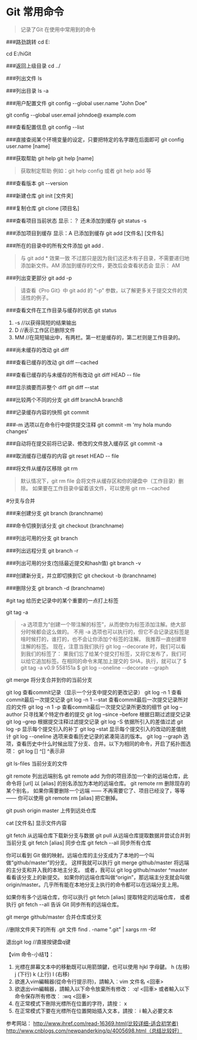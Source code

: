 # Git 常用命令

>记录了Git 在使用中常用到的命令 


###路劲跳转 
cd E: 

cd E:/hiGit  

###返回上级目录
cd ../  

###列出文件
ls

###列出目录
ls -a

###用户配置文件
git config --global user.name "John Doe"

git config --global user.email johndoe@ example.com

###查看配置信息
git config --list

###直接查阅某个环境变量的设定，只要把特定的名字跟在后面即可 
git config user.name [name]

###获取帮助
git help
git help [name]  
>获取制定帮助  例如：git help config 或者 git help add 等

###查看版本
git --version  

###新建仓库
git init  [文件夹]  

###复制仓库
git clone [项目名]  

###查看项目当前状态   显示：？ 还未添加到缓存
git status -s   

###添加项目到缓存   显示：A 已添加到缓存
git add [文件名] [文件名]   

###所在的目录中的所有文件添加
git add .    
>与 git add * 效果一致   不过那只是因为我们这还木有子目录，不需要递归地添加新文件。AM 添加到缓存的文件，更改后会查看状态会 显示：  AM

###列出变更部分
git add -p 
>请查看《Pro Git》中 git add 的 “-p” 参数，以了解更多关于提交文件的灵活性的例子。

###查看文件在工作目录与缓存的状态
git status 
>
1. -s //以获得简短的结果输出    
2. D //表示工作区已删除文件   
3. MM //在简短输出中，有两栏。第一栏是缓存的，第二栏则是工作目录的。


  
###尚未缓存的改动
git diff 

###查看已缓存的改动
git diff –-cached 

###查看已缓存的与未缓存的所有改动 
git diff HEAD -- file  

###显示摘要而非整个 diff
git diff –-stat 

###比较两个不同的分支 
git diff branchA branchB  

###记录缓存内容的快照 
git commit 

###-m 选项以在命令行中提供提交注释
git commit -m 'my hola mundo changes'   

###自动将在提交前将已记录、修改的文件放入缓存区
git commit -a 

###取消缓存已缓存的内容
git reset HEAD -- file 

###将文件从缓存区移除
git rm 
>默认情况下，git rm file 会将文件从缓存区和你的硬盘中（工作目录）删除。 如果要在工作目录中留着该文件，可以使用 git rm --cached


#分支与合并

###来创建分支 
git branch (branchname) 

###命令切换到该分支
git checkout (branchname)

###列出可用的分支
git branch 

###列出远程分支
git branch -r 

###列出可用的分支(包括最近提交和hash值)
git branch -v 

###创建新分支，并立即切换到它
git checkout -b (branchname) 

###删除分支
git branch -d (branchname) 


#git tag 给历史记录中的某个重要的一点打上标签

git tag -a    
>-a 选项意为“创建一个带注解的标签”，从而使你为标签添加注解。绝大部分时候都会这么做的。 不用 -a 选项也可以执行的，但它不会记录这标签是啥时候打的，谁打的，也不会让你添加个标签的注解。 我推荐一直创建带注解的标签。
现在，注意当我们执行 git log --decorate 时，我们可以看到我们的标签了：
果我们忘了给某个提交打标签，又将它发布了，我们可以给它追加标签。在相同的命令末尾加上提交的 SHA，执行，就可以了
$ git tag -a v0.9 558151a
$ git log --oneline --decorate --graph



git merge 将分支合并到你的当前分支


git log  查看commit记录（显示一个分支中提交的更改记录）
git log -n 1  查看commit最后一次提交记录
git log -n 1 --stat 查看commit最后一次提交记录所对应的文件
git log -n 1 -p 查看commit最后一次提交记录所更改的细节
git log –author 只寻找某个特定作者的提交
git log –since –before 根据日期过滤提交记录
git log –grep 根据提交注释过滤提交记录
git log -S 依据所引入的差值过滤
git log -p 显示每个提交引入的补丁
git log –stat 显示每个提交引入的改动的差值统计
git log --oneline 选项来查看历史记录的紧凑简洁的版本。
git log --graph 选项，查看历史中什么时候出现了分支、合并。以下为相同的命令，开启了拓扑图选项：
git log [] ^[]   ^表示非


git ls-files  当前分支的文件



git remote 列出远端别名
git remote add 为你的项目添加一个新的远端仓库，此命令将 [url] 以 [alias] 的别名添加为本地的远端仓库。
git remote rm 删除现存的某个别名， 如果你需要删除一个远端 —— 不再需要它了、项目已经没了，等等 —— 你可以使用 git remote rm [alias] 把它删掉。

git push origin master  上传到远处仓库

cat [文件名]  显示文件内容

git fetch 从远端仓库下载新分支与数据    git pull 从远端仓库提取数据并尝试合并到当前分支
git fetch [alias] 同步仓库
git fetch --all 同步所有仓库

你可以看到 Git 做的映射。远端仓库的主分支成为了本地的一个叫做“github/master”的分支。 这样我就可以执行 git merge github/master 将远端的主分支和并入我的本地主分支。 或者，我可以 git log github/master ^master 看看该分支上的新提交。 如果你的远端仓库叫做“origin”，那远端主分支就会叫做 origin/master。几乎所有能在本地分支上执行的命令都可以在远端分支上用。

如果你有多个远端仓库，你可以执行 git fetch [alias] 提取特定的远端仓库， 或者执行 git fetch --all 告诉 Git 同步所有的远端仓库。


git merge github/master 合并仓库或分支


//删除文件夹下的所有 .git 文件
find . -name ".git" | xargs rm -Rf


退出git log   //直接按键盘q键


【vim 命令-小结1】：
1. 光標在屏幕文本中的移動既可以用箭頭鍵，也可以使用 hjkl 字母鍵。
h (左移)	j (下行)       k (上行)	   l (右移)
  2. 欲進入vim編輯器(從命令行提示符)，請輸入︰vim 文件名 <回車>
  3. 欲退出vim編輯器，請輸入以下命令放棄所有修改︰
<ESC>   :q!	<回車>
     或者輸入以下命令保存所有修改︰
<ESC>   :wq	<回車>
  4. 在正常模式下刪除光標所在位置的字符，請按︰ x
  5. 在正常模式下要在光標所在位置開始插入文本，請按︰
i     輸入必要文本	<ESC>


参考网站：
http://www.ihref.com/read-16369.html(比较详细-适合初学者)
http://www.cnblogs.com/newpanderking/p/4005698.html（总结比较好）  